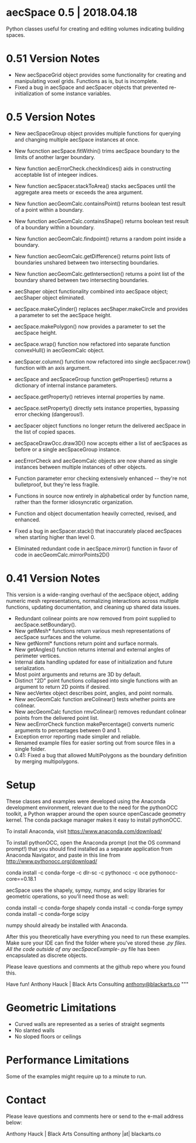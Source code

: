 # aecSpace 0.5 | 2018.04.18
Python classes useful for creating and editing volumes indicating building spaces.

# 0.51 Version Notes

* New aecSpaceGrid object provides some functionality for creating and manipulating voxel grids. Functions as is, but is incomplete.
* Fixed a bug in aecSpace and aecSpacer objects that prevented re-initialization of some instance variables.

# 0.5 Version Notes

* New aecSpaceGroup object provides multiple functions for querying and changing multiple aecSpace instances at once.
* New fucnction aecSpace.fitWithin() trims aecSpace boundary to the limits of another larger boundary.
* New function aecErrorCheck.checkIndices() aids in constructing acceptable list of integeer indices.
* New function aecSpacer.stackToArea() stacks aecSpaces until the aggregate area meets or exceeds the area argument.
* New function aecGeomCalc.containsPoint() returns boolean test result of a point within a boundary.
* New function aecGeomCalc.containsShape() returns boolean test result of a boundary within a boundary.
* New function aecGeomCalc.findpoint() returns a random point inside a boundary.
* New function aecGeomCalc.getDifference() returns point lists of boundaries unshared between two intersecting boundaries.
* New function aecGeomCalc.getIntersection() returns a point list of the boundary shared between two intersecting boundaries.

* aecShaper object functionality combined into aecSpace object; aecShaper object eliminated.

* aecSpace.makeCylinder() replaces aecShaper.makeCircle and provides a parameter to set the aecSpace height.
* aecSpace.makePolygon() now provides a parameter to set the aecSpace height.
* aecSpace.wrap() function now refactored into separate function convexHull() in aecGeomCalc object.

* aecSpacer.column() function now refactored into single aecSpacer.row() function with an axis argument.
* aecSpace and aecSpaceGroup function getProperties() returns a dictionary of internal instance parameters.
* aecSpace.getProperty() retrieves internal properties by name.
* aecSpace.setProperty() directly sets instance properties, bypassing error checking (dangerous!).
* aecSpacer object functions no longer return the delivered aecSpace in the list of copied spaces.

* aecSpaceDrawOcc.draw3D() now accepts either a list of aecSpaces as before or a single aecSpaceGroup instance.

* aecErrorCheck and aecGeomCalc objects are now shared as single instances between multiple instances of other objects.

* Function parameter error checking extensively enhanced -- they're not bulletproof, but they're less fragile.
* Functions in source now entirely in alphabetical order by function name, rather than the former idiosyncratic organization.
* Function and object documentation heavily corrected, revised, and enhanced.
* Fixed a bug in aecSpacer.stack() that inaccurately placed aecSpaces when starting higher than level 0.
* Eliminated redundant code in aecSpace.mirror() function in favor of code in aecGeomCalc.mirrorPoints2D()

# 0.41 Version Notes 

This version is a wide-ranging overhaul of the aecSpace object, adding numeric mesh representations, normalizing
interactions across multiple functions, updating documentation, and cleaning up shared data issues.

* Redundant colinear points are now removed from point supplied to aecSpace.setBoundary().
* New getMesh* functions return various mesh representations of aecSpace surfaces and the volume.
* New getNorml* functions return point and surface normals.
* New getAngles() function returns internal and external angles of perimeter vertices.
* Internal data handling updated for ease of initialization and future serialization.
* Most point arguments and returns are 3D by default.
* Distinct "2D" point functions collapsed into single functions with an argument to return 2D points if desired.
* New aecVertex object describes point, angles, and point normals.
* New aecGeomCalc function areColinear() tests whether points are colinear.
* New aecGeomCalc function rmvColinear() removes redundant colinear points from the delivered point list.
* New aecErrorCheck function makePercentage() converts numeric arguments to percentages between 0 and 1.
* Exception error reporting made simpler and reliable.
* Renamed example files for easier sorting out from source files in a single folder.
* 0.41: Fixed a bug that allowed MultiPolygons as the boundary definition by merging multipolygons.

# Setup
These classes and examples were developed using the Anaconda development
environment, relevant due to the need for the pythonOCC toolkit, a Python
wrapper around the open source openCascade geometry kernel. The conda package
manager makes it easy to install pythonOCC.

To install Anaconda, visit https://www.anaconda.com/download/

To install pythonOCC, open the Anaconda prompt (not the OS command prompt!)
that you should find installed as a separate application from Anaconda 
Navigator, and paste in this line from http://www.pythonocc.org/download/

conda install -c conda-forge -c dlr-sc -c pythonocc -c oce pythonocc-core==0.18.1

aecSpace uses the shapely, sympy, numpy, and scipy libraries for geometric 
operations, so you'll need those as well:
    
conda install -c conda-forge shapely
conda install -c conda-forge sympy
conda install -c conda-forge scipy

numpy should already be installed with Anaconda.

After this you theoretically have everything you need to run these examples.
Make sure your IDE can find the folder where you've stored these *.py files.
All the code outside of any aecSpaceExample-*.py file has been encapsulated 
as discrete objects.

Please leave questions and comments at the github repo where you found this.

Have fun!
Anthony Hauck | Black Arts Consulting
anthony@blackarts.co
"""

# Geometric Limitations

* Curved walls are represented as a series of straight segments
* No slanted walls
* No sloped floors or ceilings

# Performance Limitations

Some of the examples might require up to a minute to run.

# Contact

Please leave questions and comments here or send to the e-mail address below:

Anthony Hauck | Black Arts Consulting
anthony |at| blackarts.co

